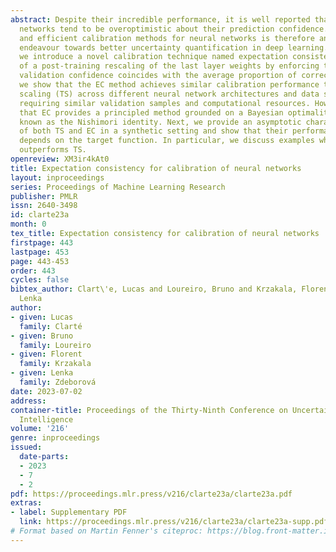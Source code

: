 ```yaml
---
abstract: Despite their incredible performance, it is well reported that deep neural
  networks tend to be overoptimistic about their prediction confidence. Finding effective
  and efficient calibration methods for neural networks is therefore an important
  endeavour towards better uncertainty quantification in deep learning. In this manuscript,
  we introduce a novel calibration technique named expectation consistency (EC), consisting
  of a post-training rescaling of the last layer weights by enforcing that the average
  validation confidence coincides with the average proportion of correct labels. First,
  we show that the EC method achieves similar calibration performance to temperature
  scaling (TS) across different neural network architectures and data sets, all while
  requiring similar validation samples and computational resources. However, we argue
  that EC provides a principled method grounded on a Bayesian optimality principle
  known as the Nishimori identity. Next, we provide an asymptotic characterization
  of both TS and EC in a synthetic setting and show that their performance crucially
  depends on the target function. In particular, we discuss examples where EC significantly
  outperforms TS.
openreview: XM3ir4kAt0
title: Expectation consistency for calibration of neural networks
layout: inproceedings
series: Proceedings of Machine Learning Research
publisher: PMLR
issn: 2640-3498
id: clarte23a
month: 0
tex_title: Expectation consistency for calibration of neural networks
firstpage: 443
lastpage: 453
page: 443-453
order: 443
cycles: false
bibtex_author: Clart\'e, Lucas and Loureiro, Bruno and Krzakala, Florent and Zdeborov\'a,
  Lenka
author:
- given: Lucas
  family: Clarté
- given: Bruno
  family: Loureiro
- given: Florent
  family: Krzakala
- given: Lenka
  family: Zdeborová
date: 2023-07-02
address:
container-title: Proceedings of the Thirty-Ninth Conference on Uncertainty in Artificial
  Intelligence
volume: '216'
genre: inproceedings
issued:
  date-parts:
  - 2023
  - 7
  - 2
pdf: https://proceedings.mlr.press/v216/clarte23a/clarte23a.pdf
extras:
- label: Supplementary PDF
  link: https://proceedings.mlr.press/v216/clarte23a/clarte23a-supp.pdf
# Format based on Martin Fenner's citeproc: https://blog.front-matter.io/posts/citeproc-yaml-for-bibliographies/
---
```

